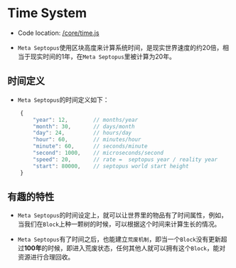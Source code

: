 # Time System

* Code location: [/core/time.js](https://github.com/septopus-rex/world/blob/main/engine/src/septopus/core/time.js)

* `Meta Septopus`使用区块高度来计算系统时间，是现实世界速度的约20倍，相当于现实时间的1年，在`Meta Septopus`里被计算为20年。

## 时间定义

* `Meta Septopus`的时间定义如下：

```Javascript
    {
        "year": 12,        // months/year
        "month": 30,       // days/month
        "day": 24,         // hours/day
        "hour": 60,        // minutes/hour
        "minute": 60,      // seconds/minute
        "second": 1000,    // microseconds/second
        "speed": 20,       // rate =  septopus year / reality year
        "start": 80000,    // septopus world start height
    }
```

## 有趣的特性

* `Meta Septopus`的时间设定上，就可以让世界里的物品有了时间属性，例如，当我们在`Block`上种一颗树的时候，可以根据这个时间来计算生长的情况。
  
* `Meta Septopus`有了时间之后，也能建立`荒废机制`，即当一个`Block`没有更新超过**100年**的时候，即进入荒废状态，任何其他人就可以拥有这个`Block`，能对资源进行合理回收。